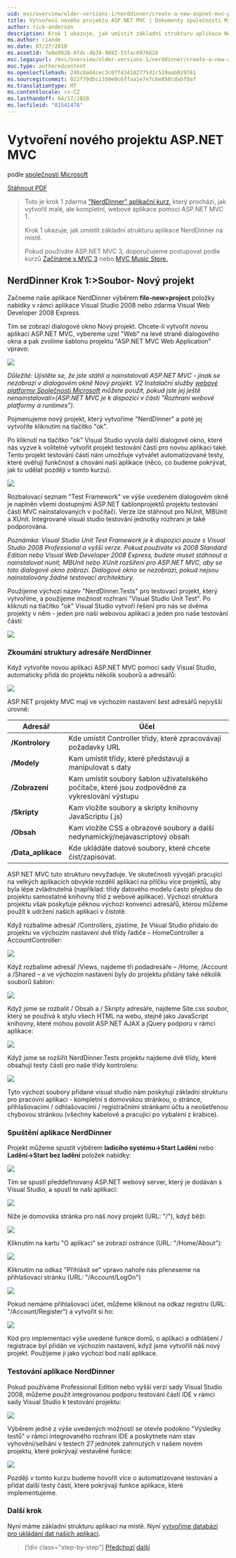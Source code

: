 ```yaml
---
uid: mvc/overview/older-versions-1/nerddinner/create-a-new-aspnet-mvc-project
title: Vytvoření nového projektu ASP.NET MVC | Dokumenty společnosti Microsoft
author: rick-anderson
description: Krok 1 ukazuje, jak umístit základní strukturu aplikace NerdDinner na místě.
ms.author: riande
ms.date: 07/27/2010
ms.assetid: 7e0e9928-8fdc-4b74-9882-55fac0976628
msc.legacyurl: /mvc/overview/older-versions-1/nerddinner/create-a-new-aspnet-mvc-project
msc.type: authoredcontent
ms.openlocfilehash: 240c8a04cec3c07f434182775d1c519aab029761
ms.sourcegitcommit: 022f79dbc1350e0c6ffaa1e7e7c6e850cdabf9af
ms.translationtype: MT
ms.contentlocale: cs-CZ
ms.lasthandoff: 04/17/2020
ms.locfileid: "81541478"
---
```

# <a name="create-a-new-aspnet-mvc-project"></a>Vytvoření nového projektu ASP.NET MVC

podle [společnosti Microsoft](https://github.com/microsoft)

[Stáhnout PDF](http://aspnetmvcbook.s3.amazonaws.com/aspnetmvc-nerdinner_v1.pdf)

> Toto je krok 1 zdarma ["NerdDinner" aplikační kurz,](introducing-the-nerddinner-tutorial.md) který prochází, jak vytvořit malé, ale kompletní, webové aplikace pomocí ASP.NET MVC 1.
> 
> Krok 1 ukazuje, jak umístit základní strukturu aplikace NerdDinner na místě.
> 
> Pokud používáte ASP.NET MVC 3, doporučujeme postupovat podle kurzů [Začínáme s MVC 3](../../older-versions/getting-started-with-aspnet-mvc3/cs/intro-to-aspnet-mvc-3.md) nebo [MVC Music Store.](../../older-versions/mvc-music-store/mvc-music-store-part-1.md)

## <a name="nerddinner-step-1-file-gtnew-project"></a>NerdDinner Krok 1:&gt;Soubor- Nový projekt

Začneme naše aplikace NerdDinner výběrem **file-new&gt;project** položky nabídky v rámci aplikace Visual Studio 2008 nebo zdarma Visual Web Developer 2008 Express.

Tím se zobrazí dialogové okno Nový projekt. Chcete-li vytvořit novou aplikaci ASP.NET MVC, vybereme uzel "Web" na levé straně dialogového okna a pak zvolíme šablonu projektu "ASP.NET MVC Web Application" vpravo:

![](create-a-new-aspnet-mvc-project/_static/image1.png)

*Důležité: Ujistěte se, že jste stáhli a nainstalovali ASP.NET MVC - jinak se nezobrazí v dialogovém okně Nový projekt. V2 Instalační služby [webové platformy Společnosti Microsoft](https://www.microsoft.com/web/downloads/platform.aspx) můžete použít, pokud jste jej ještě nenainstalovali&gt;(ASP.NET MVC je k dispozici v části "Rozhraní webové platformy a runtimes").*

Pojmenujeme nový projekt, který vytvoříme "NerdDinner" a poté jej vytvoříte kliknutím na tlačítko "ok".

Po kliknutí na tlačítko "ok" Visual Studio vyvolá další dialogové okno, které nás vyzve k volitelně vytvořit projekt testování částí pro novou aplikaci také. Tento projekt testování částí nám umožňuje vytvářet automatizované testy, které ověřují funkčnost a chování naší aplikace (něco, co budeme pokrývat, jak to udělat později v tomto kurzu).

![](create-a-new-aspnet-mvc-project/_static/image2.png)

Rozbalovací seznam "Test Framework" ve výše uvedeném dialogovém okně je naplněn všemi dostupnými ASP.NET šablonprojektů projektu testování částí MVC nainstalovaných v počítači. Verze lze stáhnout pro NUnit, MBUnit a XUnit. Integrované visual studio testování jednotky rozhraní je také podporována.

*Poznámka: Visual Studio Unit Test Framework je k dispozici pouze s Visual Studio 2008 Professional a vyšší verze. Pokud používáte vs 2008 Standard Edition nebo Visual Web Developer 2008 Express, budete muset stáhnout a nainstalovat nunit, MBUnit nebo XUnit rozšíření pro ASP.NET MVC, aby se toto dialogové okno zobrazí. Dialogové okno se nezobrazí, pokud nejsou nainstalovány žádné testovací architektury.*

Použijeme výchozí název "NerdDinner.Tests" pro testovací projekt, který vytvoříme, a použijeme možnost rozhraní "Visual Studio Unit Test". Po kliknutí na tlačítko "ok" Visual Studio vytvoří řešení pro nás se dvěma projekty v něm - jeden pro naši webovou aplikaci a jeden pro naše testování částí:

![](create-a-new-aspnet-mvc-project/_static/image3.png)

### <a name="examining-the-nerddinner-directory-structure"></a>Zkoumání struktury adresáře NerdDinner

Když vytvoříte novou aplikaci ASP.NET MVC pomocí sady Visual Studio, automaticky přidá do projektu několik souborů a adresářů:

![](create-a-new-aspnet-mvc-project/_static/image4.png)

ASP.NET projekty MVC mají ve výchozím nastavení šest adresářů nejvyšší úrovně:

| **Adresář** | **Účel** |
| --- | --- |
| **/Kontrolory** | Kde umístit Controller třídy, které zpracovávají požadavky URL |
| **/Modely** | Kam umístit třídy, které představují a manipulovat s daty |
| **/Zobrazení** | Kam umístit soubory šablon uživatelského počítače, které jsou zodpovědné za vykreslování výstupu |
| **/Skripty** | Kam vložíte soubory a skripty knihovny JavaScriptu (.js) |
| **/Obsah** | Kam vložíte CSS a obrazové soubory a další nedynamický/nejavascriptový obsah |
| **/Data\_aplikace** | Kde ukládáte datové soubory, které chcete číst/zapisovat. |

ASP.NET MVC tuto strukturu nevyžaduje. Ve skutečnosti vývojáři pracující na velkých aplikacích obvykle rozdělí aplikaci na příčku více projektů, aby byla lépe zvládnutelná (například: třídy datového modelu často přejdou do projektu samostatné knihovny tříd z webové aplikace). Výchozí struktura projektu však poskytuje pěknou výchozí konvenci adresářů, kterou můžeme použít k udržení našich aplikací v čistotě.

Když rozbalíme adresář /Controllers, zjistíme, že Visual Studio přidalo do projektu ve výchozím nastavení dvě třídy řadiče – HomeController a AccountController:

![](create-a-new-aspnet-mvc-project/_static/image5.png)

Když rozbalíme adresář /Views, najdeme tři podadresáře – /Home, /Account a /Shared – a ve výchozím nastavení byly do projektu přidány také několik souborů šablon:

![](create-a-new-aspnet-mvc-project/_static/image6.png)

Když jsme se rozbalit / Obsah a / Skripty adresáře, najdeme Site.css soubor, který se používá k stylu všech HTML na webu, stejně jako JavaScript knihovny, které mohou povolit ASP.NET AJAX a jQuery podporu v rámci aplikace:

![](create-a-new-aspnet-mvc-project/_static/image7.png)

Když jsme se rozšířit NerdDinner.Tests projektu najdeme dvě třídy, které obsahují testy částí pro naše třídy kontroleru:

![](create-a-new-aspnet-mvc-project/_static/image8.png)

Tyto výchozí soubory přidané visual studio nám poskytují základní strukturu pro pracovní aplikaci - kompletní s domovskou stránkou, o stránce, přihlašovacími / odhlašovacími / registračními stránkami účtu a neošetřenou chybovou stránkou (všechny kabelové a pracující po vybalení z krabice).

### <a name="running-the-nerddinner-application"></a>Spuštění aplikace NerdDinner

Projekt můžeme spustit výběrem **ladicího systému-&gt;Start Ladění** nebo **Ladění-&gt;Start bez ladění** položek nabídky:

![](create-a-new-aspnet-mvc-project/_static/image9.png)

Tím se spustí předdefinovaný ASP.NET webový server, který je dodáván s Visual Studio, a spustí te naši aplikaci:

![](create-a-new-aspnet-mvc-project/_static/image10.png)

Níže je domovská stránka pro náš nový projekt (URL: "/"), když běží:

![](create-a-new-aspnet-mvc-project/_static/image11.png)

Kliknutím na kartu "O aplikaci" se zobrazí ostránce (URL: "/Home/About"):

![](create-a-new-aspnet-mvc-project/_static/image12.png)

Kliknutím na odkaz "Přihlásit se" vpravo nahoře nás přeneseme na přihlašovací stránku (URL: "/Account/LogOn")

![](create-a-new-aspnet-mvc-project/_static/image13.png)

Pokud nemáme přihlašovací účet, můžeme kliknout na odkaz registru (URL: "/Account/Register") a vytvořit si ho:

![](create-a-new-aspnet-mvc-project/_static/image14.png)

Kód pro implementaci výše uvedené funkce domů, o aplikaci a odhlášení / registrace byl přidán ve výchozím nastavení, když jsme vytvořili náš nový projekt. Použijeme ji jako výchozí bod naší aplikace.

### <a name="testing-the-nerddinner-application"></a>Testování aplikace NerdDinner

Pokud používáme Professional Edition nebo vyšší verzi sady Visual Studio 2008, můžeme použít integrovanou podporu testování částí IDE v rámci sady Visual Studio k testování projektu:

![](create-a-new-aspnet-mvc-project/_static/image15.png)

Výběrem jedné z výše uvedených možností se otevře podokno "Výsledky testů" v rámci integrovaného rozhraní IDE a poskytnete nám stav vyhovění/selhání v testech 27 jednotek zahrnutých v našem novém projektu, které pokrývají vestavěné funkce:

![](create-a-new-aspnet-mvc-project/_static/image16.png)

Později v tomto kurzu budeme hovořit více o automatizované testování a přidat další testy částí, které pokrývají funkce aplikace, které implementujeme.

### <a name="next-step"></a>Další krok

Nyní máme základní strukturu aplikací na místě. Nyní [vytvoříme databázi pro ukládání dat našich aplikací](create-a-database.md).

> [!div class="step-by-step"]
> [Předchozí](introducing-the-nerddinner-tutorial.md)
> [další](create-a-database.md)
